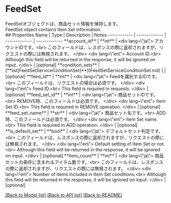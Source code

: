 # FeedSet

<div lang=\"ja\">FeedSetオブジェクトは、商品セット情報を保持します。</div> <div lang=\"en\">FeedSet object contains Item Set information.</div> 
## Properties
Name | Type | Description | Notes
------------ | ------------- | ------------- | -------------
**account_id** | **int** | &lt;div lang&#x3D;\&quot;ja\&quot;&gt; アカウントIDです。&lt;br&gt; このフィールドは、レスポンスの際に返却されますが、リクエストの際には無視されます。 &lt;/div&gt; &lt;div lang&#x3D;\&quot;en\&quot;&gt; Account ID.&lt;br&gt; Although this field will be returned in the response, it will be ignored on input. &lt;/div&gt;  | [optional] 
**condition_sets** | [**list[FeedSetServiceConditionSet]**](FeedSetServiceConditionSet.md) |  | [optional] 
**feed_id** | **int** | &lt;div lang&#x3D;\&quot;ja\&quot;&gt; Feedを識別するIDです。&lt;br&gt; このフィールドは、リクエストの場合は必須です。 &lt;/div&gt; &lt;div lang&#x3D;\&quot;en\&quot;&gt; Feed ID.&lt;br&gt; This field is required in requests. &lt;/div&gt;  | [optional] 
**feed_set_id** | **int** | &lt;div lang&#x3D;\&quot;ja\&quot;&gt; 商品セットIDです。&lt;br&gt; REMOVE時、このフィールドは必須です。 &lt;/div&gt; &lt;div lang&#x3D;\&quot;en\&quot;&gt; Item Set ID.&lt;br&gt; This field is required in REMOVE operation. &lt;/div&gt;  | [optional] 
**feed_set_name** | **str** | &lt;div lang&#x3D;\&quot;ja\&quot;&gt; 商品セット名です。&lt;br&gt; ADD時、このフィールドは必須です。 &lt;/div&gt; &lt;div lang&#x3D;\&quot;en\&quot;&gt; Item Set name.&lt;br&gt; This field is required in ADD operation. &lt;/div&gt;  | [optional] 
**is_default_set** | **bool** | &lt;div lang&#x3D;\&quot;ja\&quot;&gt; デフォルトセット判定です。&lt;br&gt; このフィールドは、レスポンスの際に返却されますが、リクエストの際には無視されます。 &lt;/div&gt; &lt;div lang&#x3D;\&quot;en\&quot;&gt; Default setting of Item Set or not.&lt;br&gt; Although this field will be returned in the response, it will be ignored on input. &lt;/div&gt;  | [optional] 
**item_count** | **int** | &lt;div lang&#x3D;\&quot;ja\&quot;&gt; 商品セットの条件に含まれるアイテム数です。&lt;br&gt; このフィールドは、レスポンスの際に返却されますが、リクエストの際には無視されます。 &lt;/div&gt; &lt;div lang&#x3D;\&quot;en\&quot;&gt; Number of items included in Item Set conditions.&lt;br&gt; Although this field will be returned in the response, it will be ignored on input. &lt;/div&gt;  | [optional] 

[[Back to Model list]](../README.md#documentation-for-models) [[Back to API list]](../README.md#documentation-for-api-endpoints) [[Back to README]](../README.md)


